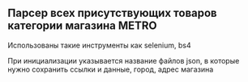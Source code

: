 Парсер всех присутствующих товаров категории магазина METRO
--------

Использованы такие инструменты как selenium, bs4

При инициализации указывается название файлов json, в которые нужно сохранить ссылки и данные, город, адрес магазина